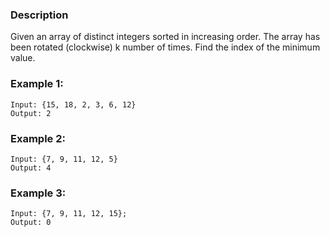 ### Description

Given an array of distinct integers sorted in increasing order. The array has been rotated (clockwise) k number of times. 
Find the index of the minimum value.

### Example 1:

```
Input: {15, 18, 2, 3, 6, 12}
Output: 2
```

### Example 2:

```
Input: {7, 9, 11, 12, 5}
Output: 4
```

### Example 3:

```
Input: {7, 9, 11, 12, 15};
Output: 0
```
